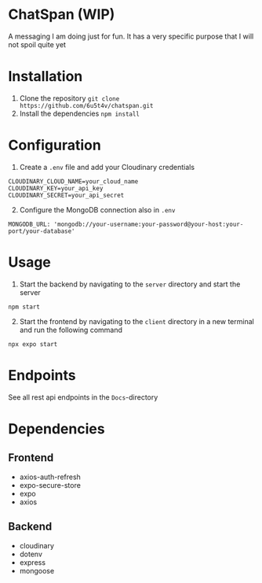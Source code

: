 # ChatSpan (WIP)

A messaging I am doing just for fun. It has a very specific purpose that I will not spoil quite yet

# Installation

1. Clone the repository
   `git clone https://github.com/6u5t4v/chatspan.git`
2. Install the dependencies
   `npm install`

# Configuration

1. Create a `.env` file and add your Cloudinary credentials

```
CLOUDINARY_CLOUD_NAME=your_cloud_name
CLOUDINARY_KEY=your_api_key
CLOUDINARY_SECRET=your_api_secret
```

2. Configure the MongoDB connection also in `.env`

```
MONGODB_URL: 'mongodb://your-username:your-password@your-host:your-port/your-database'
```

# Usage

1. Start the backend by navigating to the `server` directory and start the server

```
npm start
```

2. Start the frontend by navigating to the `client` directory in a new terminal and run the following command

```
npx expo start
```

# Endpoints
See all rest api endpoints in the `Docs`-directory


# Dependencies
## Frontend
- axios-auth-refresh
- expo-secure-store
- expo
- axios
## Backend
- cloudinary
- dotenv
- express
- mongoose

